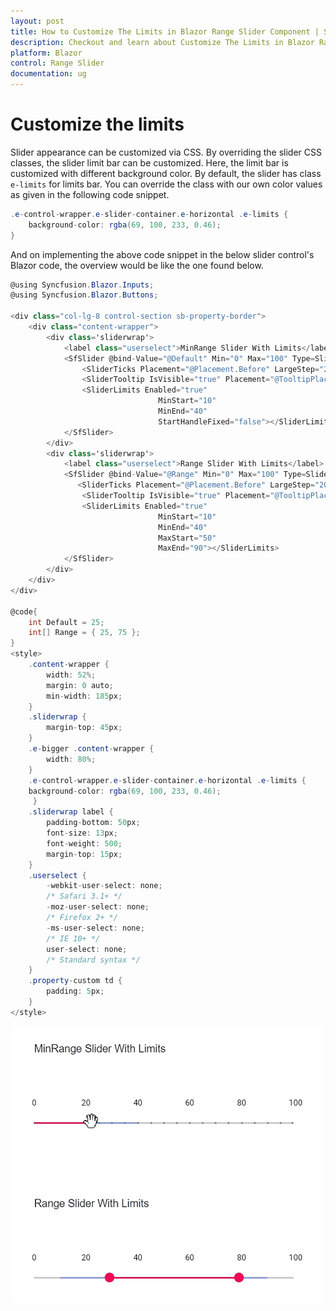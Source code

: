 ```yaml
---
layout: post
title: How to Customize The Limits in Blazor Range Slider Component | Syncfusion
description: Checkout and learn about Customize The Limits in Blazor Range Slider component of Syncfusion, and more details.
platform: Blazor
control: Range Slider
documentation: ug
---
```


# Customize the limits

Slider appearance can be customized via CSS. By overriding the slider CSS classes, the slider limit bar can be customized. Here, the limit bar is customized with different background color. By default, the slider has class `e-limits` for limits bar. You can override the class with our own color values as given in the following code snippet.

```csharp
.e-control-wrapper.e-slider-container.e-horizontal .e-limits {
    background-color: rgba(69, 100, 233, 0.46);
}
```

And on implementing the above code snippet in the below slider control's Blazor code, the overview would be like the one found below.

```csharp
@using Syncfusion.Blazor.Inputs;
@using Syncfusion.Blazor.Buttons;

<div class="col-lg-8 control-section sb-property-border">
    <div class="content-wrapper">
        <div class='sliderwrap'>
            <label class="userselect">MinRange Slider With Limits</label>
            <SfSlider @bind-Value="@Default" Min="0" Max="100" Type=SliderType.MinRange>
                <SliderTicks Placement="@Placement.Before" LargeStep="20" SmallStep="5" ShowSmallTicks="true"></SliderTicks>
                <SliderTooltip IsVisible="true" Placement="@TooltipPlacement.Before" ShowOn="@TooltipShowOn.Focus"></SliderTooltip>
                <SliderLimits Enabled="true"
                                 MinStart="10"
                                 MinEnd="40"
                                 StartHandleFixed="false"></SliderLimits>
            </SfSlider>
        </div>
        <div class='sliderwrap'>
            <label class="userselect">Range Slider With Limits</label>
            <SfSlider @bind-Value="@Range" Min="0" Max="100" Type=SliderType.Range>
               <SliderTicks Placement="@Placement.Before" LargeStep="20" SmallStep="5" ShowSmallTicks="true"></SliderTicks>
                <SliderTooltip IsVisible="true" Placement="@TooltipPlacement.Before" ShowOn="@TooltipShowOn.Focus"></SliderTooltip>
                <SliderLimits Enabled="true"
                                 MinStart="10"
                                 MinEnd="40"
                                 MaxStart="50"
                                 MaxEnd="90"></SliderLimits>
            </SfSlider>
        </div>
    </div>
</div>

@code{
    int Default = 25;
    int[] Range = { 25, 75 };
}
<style>
    .content-wrapper {
        width: 52%;
        margin: 0 auto;
        min-width: 185px;
    }
    .sliderwrap {
        margin-top: 45px;
    }
    .e-bigger .content-wrapper {
        width: 80%;
    }
    .e-control-wrapper.e-slider-container.e-horizontal .e-limits {
    background-color: rgba(69, 100, 233, 0.46);
     }
    .sliderwrap label {
        padding-bottom: 50px;
        font-size: 13px;
        font-weight: 500;
        margin-top: 15px;
    }
    .userselect {
        -webkit-user-select: none;
        /* Safari 3.1+ */
        -moz-user-select: none;
        /* Firefox 2+ */
        -ms-user-select: none;
        /* IE 10+ */
        user-select: none;
        /* Standard syntax */
    }
    .property-custom td {
        padding: 5px;
    }
</style>
```

![Blazor- Slider - Limits](./../images/limits.gif)